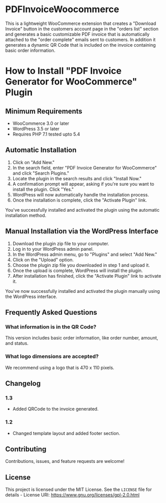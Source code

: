 # PDFInvoiceWoocommerce
This is a lightweight WooCommerce extension that creates a "Download Invoice" button in the customers account page in the "orders list" section and generates a basic customizable PDF invoice that is automatically attached to the "order complete" emails sent to customers. In addition it generates a dynamic QR Code that is included on the invoice containing basic order information. 

# How to Install "PDF Invoice Generator for WooCommerce" Plugin

## Minimum Requirements

* WooCommerce 3.0 or later
* WordPress 3.5 or later
* Requires PHP 7.1 tested upto 5.4

## Automatic Installation

1. Click on "Add New."
2. In the search field, enter "PDF Invoice Generator for WooCommerce" and click "Search Plugins."
3. Locate the plugin in the search results and click "Install Now."
4. A confirmation prompt will appear, asking if you're sure you want to install the plugin. Click "Yes."
5. WordPress will now automatically handle the installation process.
6. Once the installation is complete, click the "Activate Plugin" link.

You've successfully installed and activated the plugin using the automatic installation method.

## Manual Installation via the WordPress Interface

1. Download the plugin zip file to your computer.
2. Log in to your WordPress admin panel.
3. In the WordPress admin menu, go to "Plugins" and select "Add New."
4. Click on the "Upload" option.
5. Choose the plugin zip file you downloaded in step 1 and upload it.
6. Once the upload is complete, WordPress will install the plugin.
7. After installation has finished, click the "Activate Plugin" link to activate it.

You've now successfully installed and activated the plugin manually using the WordPress interface.

## Frequently Asked Questions

### What information is in the QR Code?

This version includes basic order information, like order number, amount, and status.

### What logo dimensions are accepted?

We recommend using a logo that is 470 x 110 pixels.

## Changelog

### 1.3
* Added QRCode to the invoice generated.

### 1.2
* Changed template layout and added footer section.

## Contributing
Contributions, issues, and feature requests are welcome!

## License
This project is licensed under the MIT License. See the `LICENSE` file for details - License URI: https://www.gnu.org/licenses/gpl-2.0.html